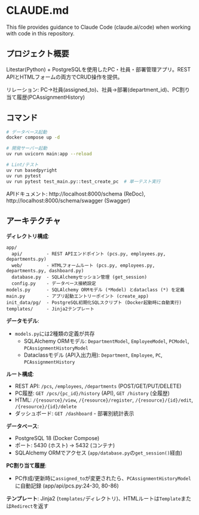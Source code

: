 # CLAUDE.md

This file provides guidance to Claude Code (claude.ai/code) when working with code in this repository.

## プロジェクト概要

Litestar(Python) + PostgreSQLを使用したPC・社員・部署管理アプリ。REST APIとHTMLフォームの両方でCRUD操作を提供。

リレーション: PC→社員(assigned_to)、社員→部署(department_id)、PC割り当て履歴(PCAssignmentHistory)

## コマンド

```bash
# データベース起動
docker compose up -d

# 開発サーバー起動
uv run uvicorn main:app --reload

# Lint/テスト
uv run basedpyright
uv run pytest
uv run pytest test_main.py::test_create_pc  # 単一テスト実行
```

APIドキュメント: http://localhost:8000/schema (ReDoc), http://localhost:8000/schema/swagger (Swagger)

## アーキテクチャ

**ディレクトリ構成**:
```
app/
  api/         - REST APIエンドポイント (pcs.py, employees.py, departments.py)
  web/         - HTMLフォームルート (pcs.py, employees.py, departments.py, dashboard.py)
  database.py  - SQLAlchemyセッション管理 (get_session)
  config.py    - データベース接続設定
models.py      - SQLAlchemy ORMモデル (*Model) とdataclass (*) を定義
main.py        - アプリ起動エントリーポイント (create_app)
init_data/pg/  - PostgreSQL初期化SQLスクリプト (Docker起動時に自動実行)
templates/     - Jinja2テンプレート
```

**データモデル**:
- `models.py`には2種類の定義が共存
  - SQLAlchemy ORMモデル: `DepartmentModel`, `EmployeeModel`, `PCModel`, `PCAssignmentHistoryModel`
  - Dataclassモデル (API入出力用): `Department`, `Employee`, `PC`, `PCAssignmentHistory`

**ルート構成**:
- REST API: `/pcs`, `/employees`, `/departments` (POST/GET/PUT/DELETE)
- PC履歴: `GET /pcs/{pc_id}/history` (API), `GET /history` (全履歴)
- HTML: `/{resource}/view`, `/{resource}/register`, `/{resource}/{id}/edit`, `/{resource}/{id}/delete`
- ダッシュボード: `GET /dashboard` - 部署別統計表示

**データベース**:
- PostgreSQL 18 (Docker Compose)
- ポート: 5430 (ホスト) -> 5432 (コンテナ)
- SQLAlchemy ORMでアクセス (`app/database.py`の`get_session()`経由)

**PC割り当て履歴**:
- PC作成/更新時に`assigned_to`が変更されたら、`PCAssignmentHistoryModel`に自動記録 (app/api/pcs.py:24-30, 80-86)

**テンプレート**: Jinja2 (`templates/`ディレクトリ)、HTMLルートは`Template`または`Redirect`を返す
